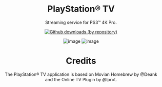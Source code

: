 <div align="center"> 

# PlayStation® TV
Streaming service for PS3™ 4K Pro.
  
[![Github downloads (by repository)](https://img.shields.io/github/downloads/LuanTeles/PlayStation-TV/total.svg?style=social)](https://github.com/LuanTeles/PlayStation-TV/releases)
  
  
![image](https://user-images.githubusercontent.com/74815634/148670748-c7821cbd-4f98-451f-8391-de2a60ffc455.png)
![image](https://user-images.githubusercontent.com/74815634/166104556-76e7d82e-c063-4d06-baba-76adb2d33df0.png)

# Credits
The PlayStation® TV application is based on Movian Homebrew by @Deank and the Online TV Plugin by @lprot.

</div>
